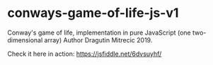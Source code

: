 # conways-game-of-life-js-v1
Conway's game of life, implementation in pure JavaScript (one two-dimensional array)
Author Dragutin Mitrecic 2019.

Check it here in action: 
https://jsfiddle.net/6dvsuyhf/

